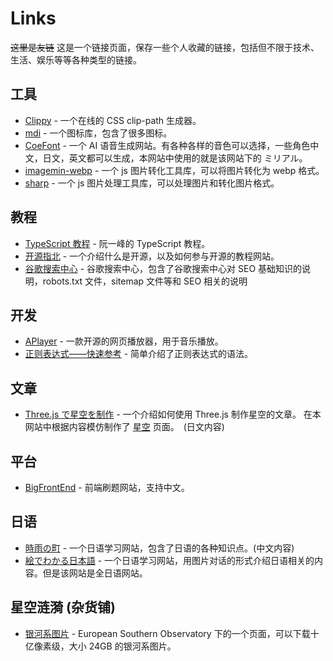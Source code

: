 # Links

~~这里是友链~~ 这是一个链接页面，保存一些个人收藏的链接，包括但不限于技术、生活、娱乐等等各种类型的链接。

## 工具

-   [Clippy](https://bennettfeely.com/clippy/) - 一个在线的 CSS clip-path 生成器。
-   [mdi](https://pictogrammers.com/library/mdi/) - 一个图标库，包含了很多图标。
-   [CoeFont](https://coefont.cloud/coefonts) - 一个 AI 语音生成网站。有各种各样的音色可以选择，一些角色中文，日文，英文都可以生成，本网站中使用的就是该网站下的 ミリアル。
-   [imagemin-webp](https://github.com/imagemin/imagemin-webp) - 一个 js 图片转化工具库，可以将图片转化为 webp 格式。
-   [sharp](https://sharp.pixelplumbing.com/) - 一个 js 图片处理工具库，可以处理图片和转化图片格式。

## 教程

-   [TypeScript 教程](https://wangdoc.com/typescript/intro) - 阮一峰的 TypeScript 教程。
-   [开源指北](https://oschina.gitee.io/opensource-guide/) - 一个介绍什么是开源，以及如何参与开源的教程网站。
-   [谷歌搜索中心](https://developers.google.com/search/docs?hl=zh-cn) - 谷歌搜索中心，包含了谷歌搜索中心对 SEO 基础知识的说明，robots.txt 文件，sitemap 文件等和 SEO 相关的说明

## 开发

-   [APlayer](https://aplayer.js.org/#/zh-Hans/) - 一款开源的网页播放器，用于音乐播放。
-   [正则表达式——快速参考](https://ahkcn.github.io/docs/misc/RegEx-QuickRef.htm) - 简单介绍了正则表达式的语法。

## 文章

-   [Three.js で星空を制作](https://www.pentacreation.com/blog/2020/08/200808.html) - 一个介绍如何使用 Three.js 制作星空的文章。 在本网站中根据内容模仿制作了 [星空](/ex/space) 页面。　(日文内容)

## 平台

-   [BigFrontEnd](https://bigfrontend.dev/zh) - 前端刷题网站，支持中文。

## 日语

-   [時雨の町](https://www.sigure.tw/) - 一个日语学习网站，包含了日语的各种知识点。(中文内容)
-   [絵でわかる日本語](http://www.edewakaru.com/) - 一个日语学习网站，用图片对话的形式介绍日语相关的内容。但是该网站是全日语网站。

## 星空涟漪 (杂货铺)

-   [银河系图片](https://www.eso.org/public/images/eso1242a/) - European Southern Observatory 下的一个页面，可以下载十亿像素级，大小 24GB 的银河系图片。
